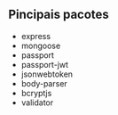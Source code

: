 ## Pincipais pacotes
* express
* mongoose
* passport
* passport-jwt
* jsonwebtoken
* body-parser
* bcryptjs
* validator
